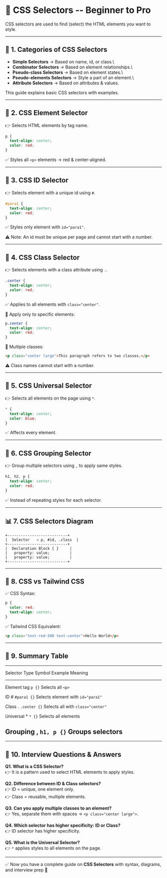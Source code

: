 # 🎯 CSS Selectors -- Beginner to Pro

CSS selectors are used to find (select) the HTML elements you want to
style.

------------------------------------------------------------------------

## 📌 1. Categories of CSS Selectors

-   **Simple Selectors** → Based on name, id, or class.\
-   **Combinator Selectors** → Based on element relationships.\
-   **Pseudo-class Selectors** → Based on element states.\
-   **Pseudo-elements Selectors** → Style a part of an element.\
-   **Attribute Selectors** → Based on attributes & values.

This guide explains basic CSS selectors with examples.

------------------------------------------------------------------------

## 📌 2. CSS Element Selector

👉 Selects HTML elements by tag name.

``` css
p {
  text-align: center;
  color: red;
}
```

✅ Styles all `<p>` elements → red & center-aligned.

------------------------------------------------------------------------

## 📌 3. CSS ID Selector

👉 Selects element with a unique id using `#`.

``` css
#para1 {
  text-align: center;
  color: red;
}
```

✅ Styles only element with `id="para1"`.

⚠️ Note: An id must be unique per page and cannot start with a number.

------------------------------------------------------------------------

## 📌 4. CSS Class Selector

👉 Selects elements with a class attribute using `.`.

``` css
.center {
  text-align: center;
  color: red;
}
```

✅ Applies to all elements with `class="center"`.

🔹 Apply only to specific elements:

``` css
p.center {
  text-align: center;
  color: red;
}
```

🔹 Multiple classes:

``` html
<p class="center large">This paragraph refers to two classes.</p>
```

⚠️ Class names cannot start with a number.

------------------------------------------------------------------------

## 📌 5. CSS Universal Selector

👉 Selects all elements on the page using `*`.

``` css
* {
  text-align: center;
  color: blue;
}
```

✅ Affects every element.

------------------------------------------------------------------------

## 📌 6. CSS Grouping Selector

👉 Group multiple selectors using `,` to apply same styles.

``` css
h1, h2, p {
  text-align: center;
  color: red;
}
```

✅ Instead of repeating styles for each selector.

------------------------------------------------------------------------

## 📊 7. CSS Selectors Diagram

    +---------------------------+
    |  Selector   → p, #id, .class  |
    +---------------------------+
    |  Declaration Block { }     |
    |   property: value;         |
    |   property: value;         |
    +---------------------------+

------------------------------------------------------------------------

## 📌 8. CSS vs Tailwind CSS

✅ CSS Syntax:

``` css
p {
  color: red;
  text-align: center;
}
```

✅ Tailwind CSS Equivalent:

``` html
<p class="text-red-500 text-center">Hello World</p>
```

------------------------------------------------------------------------

## 📌 9. Summary Table

  ----------------------------------------------------------------------------
  Selector Type            Symbol        Example            Meaning
  ------------------------ ------------- ------------------ ------------------
  Element                  tag           `p {}`             Selects all `<p>`

  ID                       \#            `#para1 {}`        Selects element
                                                            with `id="para1"`

  Class                    .             `.center {}`       Selects all with
                                                            `class="center"`

  Universal                \*            `* {}`             Selects all
                                                            elements

  Grouping                 ,             `h1, p {}`         Groups selectors
  ----------------------------------------------------------------------------

------------------------------------------------------------------------

## 📌 10. Interview Questions & Answers

**Q1. What is a CSS Selector?**\
👉 It is a pattern used to select HTML elements to apply styles.

**Q2. Difference between ID & Class selectors?**\
👉 ID = unique, one element only.\
👉 Class = reusable, multiple elements.

**Q3. Can you apply multiple classes to an element?**\
👉 Yes, separate them with spaces → `<p class="center large">`.

**Q4. Which selector has higher specificity: ID or Class?**\
👉 ID selector has higher specificity.

**Q5. What is the Universal Selector?**\
👉 `*` applies styles to all elements on the page.

------------------------------------------------------------------------

✅ Now you have a complete guide on **CSS Selectors** with syntax,
diagrams, and interview prep 🚀
